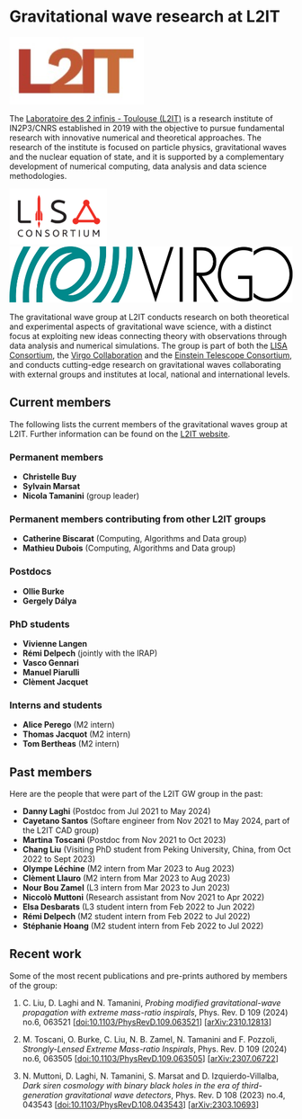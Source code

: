 # Gravitational wave research at L2IT

<img src="/assets/img/L2IT_logo.jpg" height="120" />

The [Laboratoire des 2 infinis - Toulouse (L2IT)](https://www.l2it.in2p3.fr) is a research institute of IN2P3/CNRS established in 2019 with the objective to pursue fundamental research with innovative numerical and theoretical approaches. The research of the institute is focused on particle physics, gravitational waves and the nuclear equation of state, and it is supported by a complementary development of numerical computing, data analysis and data science methodologies.

<img src="/assets/img/lisaconlogo.png" height="100" /><img src="/assets/img/Logo-virgo.jpg" height="100" />

The gravitational wave group at L2IT conducts research on both theoretical and experimental aspects of gravitational wave science, with a distinct focus at exploiting new ideas connecting theory with observations through data analysis and numerical simulations. The group is part of both the [LISA Consortium](https://www.lisamission.org), the [Virgo Collaboration](https://www.virgo-gw.eu) and the [Einstein Telescope Consortium](https://www.et-gw.eu), and conducts cutting-edge research on gravitational waves collaborating with external groups and institutes at local, national and international levels.



## Current members

The following lists the current members of the gravitational waves group at L2IT.
Further information can be found on the [L2IT website](https://annuaire.in2p3.fr/laboratory/48).

### Permanent members

- **Christelle Buy**
- **Sylvain Marsat**
- **Nicola Tamanini** (group leader)

### Permanent members contributing from other L2IT groups

- **Catherine Biscarat** (Computing, Algorithms and Data group)
- **Mathieu Dubois** (Computing, Algorithms and Data group)

### Postdocs

- **Ollie Burke**
- **Gergely Dálya**

### PhD students

- **Vivienne Langen**
- **Rémi Delpech** (jointly with the IRAP)
- **Vasco Gennari**
- **Manuel Piarulli**
- **Clèment Jacquet**

### Interns and students

- **Alice Perego** (M2 intern)
- **Thomas Jacquot** (M2 intern)
- **Tom Bertheas** (M2 intern)

## Past members

Here are the people that were part of the L2IT GW group in the past:

- **Danny Laghi** (Postdoc from Jul 2021 to May 2024)
- **Cayetano Santos** (Softare engineer from Nov 2021 to May 2024, part of the L2IT CAD group)
- **Martina Toscani** (Postdoc from Nov 2021 to Oct 2023)
- **Chang Liu** (Visiting PhD student from Peking University, China, from Oct 2022 to Sept 2023)
- **Olympe Léchine** (M2 intern from Mar 2023 to Aug 2023)
- **Clèment Llauro** (M2 intern from Mar 2023 to Aug 2023)
- **Nour Bou Zamel** (L3 intern from Mar 2023 to Jun 2023)
- **Niccolò Muttoni** (Research assistant from Nov 2021 to Apr 2022)
- **Elsa Desbarats** (L3 student intern from Feb 2022 to Jun 2022)
- **Rémi Delpech** (M2 student intern from Feb 2022 to Jul 2022)
- **Stéphanie Hoang** (M2 student intern from Feb 2022 to Jul 2022)

## Recent work 

Some of the most recent publications and pre-prints authored by members of the group:

1. C. Liu, D. Laghi and N. Tamanini,
_Probing modified gravitational-wave propagation with extreme mass-ratio inspirals_,
Phys. Rev. D 109 (2024) no.6, 063521
[[doi:10.1103/PhysRevD.109.063521](https://doi.org/10.1103/PhysRevD.109.063521)]
[[arXiv:2310.12813](https://arxiv.org/abs/2310.12813)]

1. M. Toscani, O. Burke, C. Liu, N. B. Zamel, N. Tamanini and F. Pozzoli,
_Strongly-Lensed Extreme Mass-ratio Inspirals_,
Phys. Rev. D 109 (2024) no.6, 063505
[[doi:10.1103/PhysRevD.109.063505](https://doi.org/10.1103/PhysRevD.109.063505)]
[[arXiv:2307.06722](https://arxiv.org/abs/2307.06722)]

1. N. Muttoni, D. Laghi, N. Tamanini, S. Marsat and D. Izquierdo-Villalba,
_Dark siren cosmology with binary black holes in the era of third-generation gravitational wave detectors_,
Phys. Rev. D 108 (2023) no.4, 043543
[[doi:10.1103/PhysRevD.108.043543](https://doi.org/10.1103/PhysRevD.108.043543)]
[[arXiv:2303.10693](https://arxiv.org/abs/2303.10693)]
